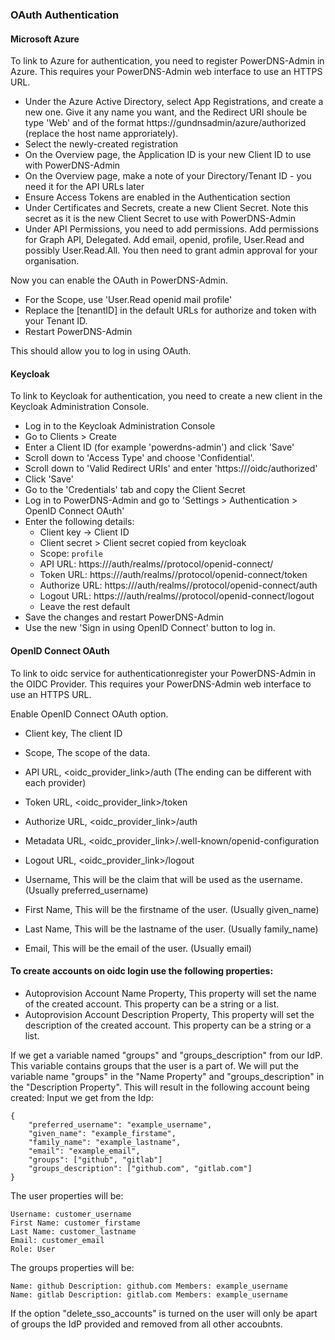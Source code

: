 ### OAuth Authentication

#### Microsoft Azure

To link to Azure for authentication, you need to register PowerDNS-Admin in Azure.  This requires your PowerDNS-Admin web interface to use an HTTPS URL.

* Under the Azure Active Directory, select App Registrations, and create a new one.  Give it any name you want, and the Redirect URI shoule be type 'Web' and of the format https://gundnsadmin/azure/authorized (replace the host name approriately).
* Select the newly-created registration
* On the Overview page, the Application ID is your new Client ID to use with PowerDNS-Admin
* On the Overview page, make a note of your Directory/Tenant ID - you need it for the API URLs later
* Ensure Access Tokens are enabled in the Authentication section
* Under Certificates and Secrets, create a new Client Secret.  Note this secret as it is the new Client Secret to use with PowerDNS-Admin
* Under API Permissions, you need to add permissions.  Add permissions for Graph API, Delegated.  Add email, openid, profile, User.Read and possibly User.Read.All.  You then need to grant admin approval for your organisation.

Now you can enable the OAuth in PowerDNS-Admin.
* For the Scope, use 'User.Read openid mail profile'
* Replace the [tenantID] in the default URLs for authorize and token with your Tenant ID.
* Restart PowerDNS-Admin

This should allow you to log in using OAuth.

#### Keycloak

To link to Keycloak for authentication, you need to create a new client in the Keycloak Administration Console. 
* Log in to the Keycloak Administration Console
* Go to Clients > Create
* Enter a Client ID (for example 'powerdns-admin') and click 'Save'
* Scroll down to 'Access Type' and choose 'Confidential'.
* Scroll down to 'Valid Redirect URIs' and enter 'https://<pdnsa address>/oidc/authorized'
* Click 'Save'
* Go to the 'Credentials' tab and copy the Client Secret
* Log in to PowerDNS-Admin and go to 'Settings > Authentication > OpenID Connect OAuth'
* Enter the following details:
  * Client key -> Client ID
  * Client secret > Client secret copied from keycloak
  * Scope: `profile`
  * API URL: https://<keycloak url>/auth/realms/<realm>/protocol/openid-connect/
  * Token URL: https://<keycloak url>/auth/realms/<realm>/protocol/openid-connect/token
  * Authorize URL: https://<keycloak url>/auth/realms/<realm>/protocol/openid-connect/auth
  * Logout URL: https://<keycloak url>/auth/realms/<realm>/protocol/openid-connect/logout
  * Leave the rest default
* Save the changes and restart PowerDNS-Admin
* Use the new 'Sign in using OpenID Connect' button to log in.

#### OpenID Connect OAuth
To link to oidc service for authenticationregister your PowerDNS-Admin in the OIDC Provider. This requires your PowerDNS-Admin web interface to use an HTTPS URL.

Enable OpenID Connect OAuth option.
* Client key, The client ID
* Scope, The scope of the data.
* API URL, <oidc_provider_link>/auth (The ending can be different with each provider)
* Token URL, <oidc_provider_link>/token 
* Authorize URL, <oidc_provider_link>/auth
* Metadata URL, <oidc_provider_link>/.well-known/openid-configuration
* Logout URL, <oidc_provider_link>/logout

* Username, This will be the claim that will be used as the username. (Usually preferred_username)
* First Name, This will be the firstname of the user. (Usually given_name)
* Last Name, This will be the lastname of the user. (Usually family_name)
* Email, This will be the email of the user. (Usually email)

#### To create accounts on oidc login use the following properties:
* Autoprovision Account Name Property, This property will set the name of the created account.
  This property can be a string or a list.
* Autoprovision Account Description Property, This property will set the description of the created account.
  This property can be a string or a list.

If we get a variable named "groups" and "groups_description" from our IdP.
This variable contains groups that the user is a part of.
We will put the variable name "groups" in the "Name Property" and "groups_description" in the "Description Property".
This will result in the following account being created:
Input we get from the Idp:

```
{
	"preferred_username": "example_username",
	"given_name": "example_firstame",
	"family_name": "example_lastname",
	"email": "example_email",
	"groups": ["github", "gitlab"]
	"groups_description": ["github.com", "gitlab.com"]
}
```

The user properties will be:
```
Username: customer_username
First Name: customer_firstame
Last Name: customer_lastname
Email: customer_email
Role: User
```

The groups properties will be:
```
Name: github Description: github.com Members: example_username
Name: gitlab Description: gitlab.com Members: example_username
```	

If the option "delete_sso_accounts" is turned on the user will only be apart of groups the IdP provided and removed from all other accoubnts.
